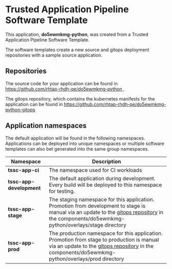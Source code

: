 # Trusted Application Pipeline Software Template

This application, **do5ewmkmg-python**, was created from a Trusted Application Pipeline Software Template.

The software templates create a new source and gitops deployment repositories with a sample source application. 

## Repositories

The source code for your application can be found in [https://github.com/rhtap-rhdh-qe/do5ewmkmg-python ](https://github.com/rhtap-rhdh-qe/do5ewmkmg-python ).
 
The gitops repository, which contains the kubernetes manifests for the application can be found in 
[https://github.com/rhtap-rhdh-qe/do5ewmkmg-python-gitops ](https://github.com/rhtap-rhdh-qe/do5ewmkmg-python-gitops ) 

## Application namespaces 

The default application will be found in the following namespaces. Applications can be deployed into unique namespaces or multiple software templates can also bet generated into the same group namespaces.  

|  Namespace   |  Description   |  
| -------- | -------- |
| **tssc-app-ci** | The namespace used for CI workloads |
| **tssc-app-development** | The default application during development. Every build will be deployed to this namespace for testing. |
| **tssc-app-stage** | The staging namespace for this application. Promotion from development to stage is manual via an update to the [gitops repository](https://github.com/rhtap-rhdh-qe/do5ewmkmg-python-gitops ) in the components/do5ewmkmg-python/overlays/stage directory |
| **tssc-app-prod** | The production namespace for this application. Promotion from stage to production is manual via an update to the [gitops repository](https://github.com/rhtap-rhdh-qe/do5ewmkmg-python-gitops ) in the components/do5ewmkmg-python/overlays/prod directory |